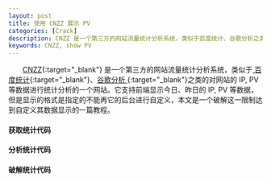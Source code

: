 ```yaml
---
layout: post
title: 使用 CNZZ 展示 PV 
categories: [Crack]
description: CNZZ 是一个第三方的网站流量统计分析系统，类似于百度统计、谷歌分析之类的对网站的IP、PV等数据进行统计分析的一个网站
keywords: CNZZ, show PV
---
```

　　[CNZZ][href1]{:target="_blank"} 是一个第三方的网站流量统计分析系统，类似于[ 百度统计][href2]{:target="_blank"}、[谷歌分析 ][href3]{:target="_blank"}之类的对网站的 IP, PV 等数据进行统计分析的一个网站。它支持前端显示今日、昨日的 IP, PV 等数据，但是显示的格式是指定的不能再它的后台进行自定义，本文是一个破解这一限制达到自定义其数据显示的一篇教程。

#### 获取统计代码

#### 分析统计代码

#### 破解统计代码

[href1]: https://web.umeng.com/main.php?c=user&a=index
[href2]: http://tongji.baidu.com/
[href3]: http://www.google.cn/intl/zh-CN_ALL/analytics/features/analysis-tools.html